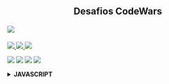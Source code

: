 <h2 align="center">Desafios CodeWars <!--📚-->
<p align="left"><Img src="https://img.shields.io/badge/javascript-%23323330.svg?style=for-the-badge&logo=javascript&logoColor=%23F7DF1E"/></h2></p>

<p align="left">
  <a href="https://www.codewars.com/users/Eri%20Fran%C3%A7a/completed">
    <img src="https://www.codewars.com/users/Eri%20Fran%C3%A7a/badges/micro" /> 
    <img src="https://www.codewars.com/users/Eri%20Fran%C3%A7a/badges/small" /> 
    <img src="https://www.codewars.com/users/Eri%20Fran%C3%A7a/badges/large" /> 
  </a>

  <p align="left">
  <img src="https://img.shields.io/github/repo-size/EriFranca/Desafios-CodeWars" /> 
  <img src="https://img.shields.io/tokei/lines/github/EriFranca/Desafios-CodeWars" /> 
  <img src="https://img.shields.io/github/languages/count/EriFranca/Desafios-CodeWars" /> 
  <img src="https://img.shields.io/github/languages/top/EriFranca/Desafios-CodeWars" /> 
</p>

<!-- JavaScript -->
<details>
    <summary><STRONG>JAVASCRIPT</STRONG></summary>
    <br />
        <!-- Introdução a Programação -->
        <table border=1>
            <tr>
                <th colspan="4">Kata 7 em Javascript</th>
            </tr>
            <tr>
                <th colspan="4"></th>
            </tr>
            <tr>
                <th>Etapa</th>
                <th>Desafio</th>
                <th>Solução</th>
                <th>Status</th>
            </tr>
            <tr>
                <td align="center">01</td>
                <td>RGB To Hex Conversion</td>
                <td><a href="">Código</a></td>
                <td align="center">✅</td>
            </tr>
            <tr>
                <td align="center">02</td>
                <td></td>
                <td><a href="">Código</a></td>
                <td align="center">✅</td>
            </tr>
            <tr>
                <td align="center">03</td>
                <td></td>
                <td><a href="h">Código</a></td>
                <td align="center">✅</td>
            </tr>
        </table>
       
</details>

